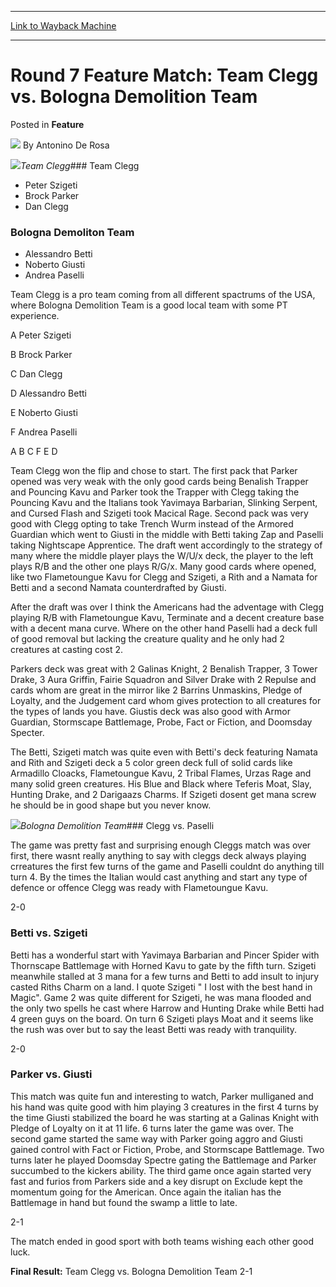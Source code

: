 
---
[Link to Wayback Machine](https://web.archive.org/web/20220702210440/https://magic.wizards.com/en/articles/archive/feature/round-7-feature-match-team-clegg-vs-bologna-demolition-team-2000-01-01)

[_metadata_:wayback_url]:- "https://magic.wizards.com/en/articles/archive/feature/round-7-feature-match-team-clegg-vs-bologna-demolition-team-2000-01-01"
[_metadata_:wayback_raw_url]:- "https://web.archive.org/web/20220702210440id_/https://magic.wizards.com/en/articles/archive/feature/round-7-feature-match-team-clegg-vs-bologna-demolition-team-2000-01-01"
[_metadata_:wayback_capture_timestamp]:- "2022-07-02 21:04:40+00:00"
[_metadata_:description]:- "Team CleggTeam Clegg Peter Szigeti Brock Parker Dan Clegg Bologna Demoliton Team Alessandro Betti Noberto Giusti Andrea PaselliTeam Clegg is a pro team coming from all different spactrums of the USA, where Bologna Demolition Team is a good local team with some PT experience. A Peter Szigeti B Brock Parker C Dan Clegg D Alessandro Betti E Noberto Giusti F Andrea Paselli A B C F"
[_metadata_:generator]:- "Drupal 7 (http://drupal.org)"
[_metadata_:publish_date]:- "2000-01-01"
---


Round 7 Feature Match: Team Clegg vs. Bologna Demolition Team
=============================================================



 Posted in **Feature**







![](https://media.magic.wizards.com/styles/auth_small/public/generic-avatar-150_725.png)
By Antonino De Rosa











![](https://media.magic.wizards.com/image_legacy_migration/sideboard/images/GPTUR01/round7featteabaggin.jpg)*Team Clegg*### Team Clegg


* Peter Szigeti
* Brock Parker
* Dan Clegg

###  Bologna Demoliton Team


* Alessandro Betti
* Noberto Giusti
* Andrea Paselli

Team Clegg is a pro team coming from all different spactrums of the USA, where Bologna Demolition Team is a good local team with some PT experience.


A Peter Szigeti  

B Brock Parker  

C Dan Clegg  

D Alessandro Betti  

E Noberto Giusti  

F Andrea Paselli


 A B C
 F E D



Team Clegg won the flip and chose to start. The first pack that Parker opened was very weak with the only good cards being Benalish Trapper and Pouncing Kavu and Parker took the Trapper with Clegg taking the Pouncing Kavu and the Italians took Yavimaya Barbarian, Slinking Serpent, and Cursed Flash and Szigeti took Macical Rage. Second pack was very good with Clegg opting to take Trench Wurm instead of the Armored Guardian which went to Giusti in the middle with Betti taking Zap and Paselli taking Nightscape Apprentice. The draft went accordingly to the strategy of many where the middle player plays the W/U/x deck, the player to the left plays R/B and the other one plays R/G/x. Many good cards where opened, like two Flametoungue Kavu for Clegg and Szigeti, a Rith and a Namata for Betti and a second Namata counterdrafted by Giusti.


After the draft was over I think the Americans had the adventage with Clegg playing R/B with Flametoungue Kavu, Terminate and a decent creature base with a decent mana curve. Where on the other hand Paselli had a deck full of good removal but lacking the creature quality and he only had 2 creatures at casting cost 2.


Parkers deck was great with 2 Galinas Knight, 2 Benalish Trapper, 3 Tower Drake, 3 Aura Griffin, Fairie Squadron and Silver Drake with 2 Repulse and cards whom are great in the mirror like 2 Barrins Unmaskins, Pledge of Loyalty, and the Judgement card whom gives protection to all creatures for the types of lands you have. Giustis deck was also good with Armor Guardian, Stormscape Battlemage, Probe, Fact or Fiction, and Doomsday Specter.


The Betti, Szigeti match was quite even with Betti's deck featuring Namata and Rith and Szigeti deck a 5 color green deck full of solid cards like Armadillo Cloacks, Flametoungue Kavu, 2 Tribal Flames, Urzas Rage and many solid green creatures. His Blue and Black where Teferis Moat, Slay, Hunting Drake, and 2 Darigaazs Charms. If Szigeti dosent get mana screw he should be in good shape but you never know.


![](https://media.magic.wizards.com/image_legacy_migration/sideboard/images/GPTUR01/round7featBologna.jpg)*Bologna Demolition Team*### Clegg vs. Paselli


The game was pretty fast and surprising enough Cleggs match was over first, there wasnt really anything to say with cleggs deck always playing crreatures the first few turns of the game and Paselli couldnt do anything till turn 4. By the times the Italian would cast anything and start any type of defence or offence Clegg was ready with Flametoungue Kavu.


2-0


### Betti vs. Szigeti


Betti has a wonderful start with Yavimaya Barbarian and Pincer Spider with Thornscape Battlemage with Horned Kavu to gate by the fifth turn. Szigeti meanwhile stalled at 3 mana for a few turns and Betti to add insult to injury casted Riths Charm on a land. I quote Szigeti " I lost with the best hand in Magic". Game 2 was quite different for Szigeti, he was mana flooded and the only two spells he cast where Harrow and Hunting Drake while Betti had 4 green guys on the board. On turn 6 Szigeti plays Moat and it seems like the rush was over but to say the least Betti was ready with tranquility.


2-0


### Parker vs. Giusti


This match was quite fun and interesting to watch, Parker mulliganed and his hand was quite good with him playing 3 creatures in the first 4 turns by the time Giusti stabilized the board he was starting at a Galinas Knight with Pledge of Loyalty on it at 11 life. 6 turns later the game was over. The second game started the same way with Parker going aggro and Giusti gained control with Fact or Fiction, Probe, and Stormscape Battlemage. Two turns later he played Doomsday Spectre gating the Battlemage and Parker succumbed to the kickers ability. The third game once again started very fast and furios from Parkers side and a key disrupt on Exclude kept the momentum going for the American. Once again the italian has the Battlemage in hand but found the swamp a little to late.


2-1


The match ended in good sport with both teams wishing each other good luck.


**Final Result:** Team Clegg vs. Bologna Demolition Team 2-1







